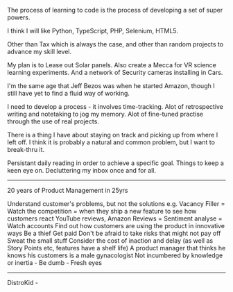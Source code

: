 The process of learning to code is the process of developing a set of super powers.

I think I will like Python, TypeScript, PHP, Selenium, HTML5. 

Other than Tax which is always the case,
and other than random projects to advance my skill level.

My plan is to Lease out Solar panels.
Also create a Mecca for VR science learning experiments.
And a network of Security cameras installing in Cars.

I'm the same age that Jeff Bezos was when he started Amazon,
though I still have yet to find a fluid way of working.

I need to develop a process - it involves time-tracking.
Alot of retrospective writing and notetaking to jog my memory.
Alot of fine-tuned practise through the use of real projects.

There is a thing I have about staying on track and picking up from where I left off.
I think it is probably a natural and common problem, but I want to break-thru it.

Persistant daily reading in order to achieve a specific goal.
Things to keep a keen eye on.
Decluttering my inbox once and for all.

***
20 years of Product Management in 25yrs

Understand customer's problems, but not the solutions e.g. Vacancy Filler = 
Watch the competition = when they ship a new feature to see how customers react
	YouTube reviews, Amazon Reviews = Sentiment analyse = Watch accounts 
	Find out how customers are using the product in innovative ways
Be a thief 
Get paid
Don't be afraid to take risks that might not pay off
Sweat the small stuff
Consider the cost of inaction and delay (as well as Story Points etc, features have a shelf life)
A product manager that thinks he knows his customers is a male gynacologist
Not incumbered by knowledge or inertia - Be dumb - Fresh eyes

***
DistroKid - 

































